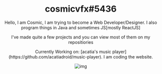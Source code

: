 <div align="center">
  <h1>cosmicvfx#5436</h1>
  
  <p>Hello, I am Cosmic, I am trying to become a Web Developer/Designer. I also program things in Java and sometimes JS[mostly ReactJS]</p>

  <p>I've made quite a few projects and you can view most of them on my repositiories</p>

  <p>Currently Working on: [acatia's music player](https://github.com/acatiadroid/music-player). I am coding the website.</p>

  ![img](https://github-readme-stats.vercel.app/api/top-langs/?username=acatiadroid&theme=onedark&layout=compact)
  
</div>
